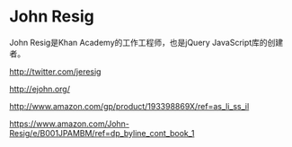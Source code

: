 # John Resig



John Resig是Khan Academy的工作工程师，也是jQuery JavaScript库的创建者。

http://twitter.com/jeresig

http://ejohn.org/


http://www.amazon.com/gp/product/193398869X/ref=as_li_ss_il


https://www.amazon.com/John-Resig/e/B001JPAMBM/ref=dp_byline_cont_book_1






















